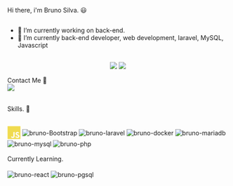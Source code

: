Hi there, i'm Bruno Silva. 😃
##
- 🔭 I’m currently working on back-end.
- 🌱 I’m currently back-end developer, web development, laravel, MySQL, Javascript
##
<div align="center">
  <a href="https://github.com/claudinoS94"></a>
  <img height="180em" src="https://github-readme-stats.vercel.app/api?username=claudinoS94&show_icons=true&theme=white&include_all_commits=true&count_private=true"/>
  <img height="180em" src="https://github-readme-stats.vercel.app/api/top-langs/?username=claudinoS94&layout=compact&langs_count=7&theme=white"/>
</div>

Contact Me 📩
  <br>
  <a href = "mailto:contato.brunowd@gmail.com"><img src="https://img.shields.io/badge/-Gmail-%23333?style=for-the-badge&logo=gmail&logoColor=white" target="_blank"></a>
##
Skills. 🤹
  
<div style="display: inline_block"><br>
  <img align="center" alt="bruno-Js" height="30" width="" src="https://raw.githubusercontent.com/devicons/devicon/master/icons/javascript/javascript-plain.svg">
  <img align='center' alt='bruno-Bootstrap' height='30' width="" src='https://img.shields.io/badge/Bootstrap-563D7C?style=for-the-badge&logo=bootstrap&logoColor=white'>
  <img align='center' alt='bruno-laravel' height='30' width="" src='https://img.shields.io/badge/Laravel-FF2D20?style=for-the-badge&logo=laravel&logoColor=white'>
  <img align='center' alt='bruno-docker' height='30' width="" src='https://img.shields.io/badge/Docker-2CA5E0?style=for-the-badge&logo=docker&logoColor=white'>
  <img align='center' alt='bruno-mariadb' height='30' width="" src='https://img.shields.io/badge/MariaDB-003545?style=for-the-badge&logo=mariadb&logoColor=white'>
  <img align='center' alt='bruno-mysql' height='30' width="" src='https://img.shields.io/badge/MySQL-005C84?style=for-the-badge&logo=mysql&logoColor=white'>
  <img align='center' alt='bruno-php' height='30' width="" src='https://img.shields.io/badge/PHP-777BB4?style=for-the-badge&logo=php&logoColor=white'>
</div>
<br>
Currently Learning. 
  <br>
<div style="display: inline_block"><br>
  <img align='center' alt='bruno-react' height='30' width="" src='https://img.shields.io/badge/React-20232A?style=for-the-badge&logo=react&logoColor=61DAFB'>
  <img align='center' alt='bruno-pgsql' height='30' width="" src='https://img.shields.io/badge/PostgreSQL-316192?style=for-the-badge&logo=postgresql&logoColor=white'>
</div>
